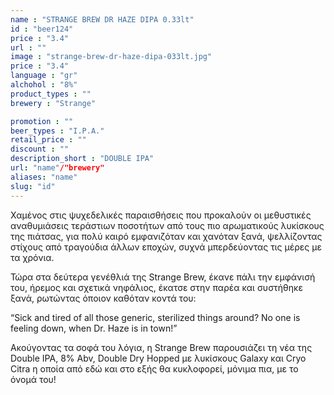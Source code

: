 ```yaml
---
name : "STRANGE BREW DR HAZE DIPA 0.33lt"
id : "beer124"
price : "3.4"
url : ""
image : "strange-brew-dr-haze-dipa-033lt.jpg"
price : "3.4"
language : "gr"
alchohol : "8%"
product_types : ""
brewery : "Strange"

promotion : ""
beer_types : "I.P.A."
retail_price : ""
discount : ""
description_short : "DOUBLE IPA"
url: "name"/"brewery"
aliases: "name"
slug: "id"
---
```


Χαμένος στις ψυχεδελικές παραισθήσεις που προκαλούν οι μεθυστικές αναθυμιάσεις τεράστιων ποσοτήτων από τους πιο αρωματικούς λυκίσκους της πιάτσας, για πολύ καιρό εμφανιζόταν και χανόταν ξανά, ψελλίζοντας στίχους από τραγούδια άλλων εποχών, συχνά μπερδεύοντας τις μέρες με τα χρόνια.

Τώρα στα δεύτερα γενέθλιά της Strange Brew, έκανε πάλι την εμφάνισή του, ήρεμος και σχετικά νηφάλιος, έκατσε στην παρέα και συστήθηκε ξανά, ρωτώντας όποιον καθόταν κοντά του:

“Sick and tired of all those generic, sterilized things around? No one is feeling down, when Dr. Haze is in town!”

Ακούγοντας τα σοφά του λόγια, η Strange Brew παρουσιάζει τη νέα της Double IPA, 8% Abv, Double Dry Hopped με λυκίσκους Galaxy και Cryo Citra η οποία από εδώ και στο εξής θα κυκλοφορεί, μόνιμα πια, με το όνομά του!